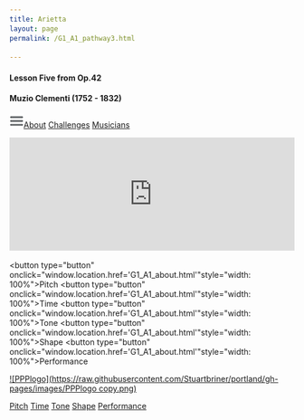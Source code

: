 ```yaml
---
title: Arietta
layout: page
permalink: /G1_A1_pathway3.html

---
```


#### Lesson Five from Op.42

#### Muzio Clementi (1752 - 1832)



[![Menulogo](https://raw.githubusercontent.com/Stuartbriner/portland/gh-pages/images/menu.png)](menu.html)[About](G1_A1_about.html)
[Challenges](G1_A1_challenges.html)
[Musicians](G1_A1_exam.html)




<iframe width="100%" height="200" scrolling="no" frameborder="no" src="https://w.soundcloud.com/player/?url=https%3A//api.soundcloud.com/tracks/186949914%3Fsecret_token%3Ds-dzFHo&amp;auto_play=false&amp;hide_related=false&amp;show_comments=true&amp;show_user=true&amp;show_reposts=false&amp;visual=true"></iframe>

<button type="button" onclick="window.location.href='G1_A1_about.html'"style="width: 100%">Pitch</button>
<button type="button" onclick="window.location.href='G1_A1_about.html'"style="width:  100%">Time</button>
<button type="button" onclick="window.location.href='G1_A1_about.html'"style="width:  100%">Tone</button>
<button type="button" onclick="window.location.href='G1_A1_about.html'"style="width:  100%">Shape</button>
<button type="button" onclick="window.location.href='G1_A1_about.html'"style="width:  100%">Performance</button>


[![PPPlogo](https://raw.githubusercontent.com/Stuartbriner/portland/gh-pages/images/PPPlogo copy.png)](https://itunes.apple.com/gb/app/abrsm-piano-practice-partner/id891238739?mt=8)

<a href="#" class="button info" style="width: 100%">Pitch</a>
<a href="#" class="button info" style="width: 100%">Time</a>
<a href="#" class="button info" style="width: 100%">Tone</a>
<a href="#" class="button info" style="width: 100%">Shape</a>
<a href="#" class="button info" style="width: 100%">Performance</a>